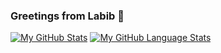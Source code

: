 ### Greetings from Labib 👋

<!--
**labib147/labib147** is a ✨ _special_ ✨ repository because its `README.md` (this file) appears on your GitHub profile.

Here are some ideas to get you started:

- 🔭 I’m currently working on ...
- 🌱 I’m currently learning ...
- 👯 I’m looking to collaborate on ...
- 🤔 I’m looking for help with ...
- 💬 Ask me about ...
- 📫 How to reach me: ...
- 😄 Pronouns: ...
- ⚡ Fun fact: ...
-->


[![My GitHub Stats](https://github-readme-stats.vercel.app/api/?username=&count_private=true&theme=tokyonight&showicons=true)]()
[![My GitHub Language Stats](https://github-readme-stats.vercel.app/api/top-langs/?username=&langs_count=5&theme=tokyonight)]()

<!--
![](https://github-readme-stats.vercel.app/api?username=labib147&theme=light&hide_border=false&include_all_commits=true&count_private=true)
![](https://github-readme-streak-stats.herokuapp.com/?user=labib147&theme=light&hide_border=false)<br/>
![](https://github-readme-stats.vercel.app/api/top-langs/?username=labib147&theme=light&hide_border=false&include_all_commits=true&count_private=true&layout=compact)


<br>

[![trophy](https://github-profile-trophy.vercel.app/?username=labib147&margin-w=8)](https://github.com/ryo-ma/github-profile-trophy)

<br>
-->
